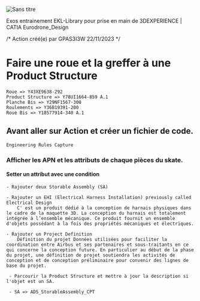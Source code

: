 
![Sans titre](https://github.com/GuiomP31/3DX_Tutos/assets/101930653/6f6b20ad-0bff-4b78-95c4-af43a52441b8)


Exos entrainement EKL-Library pour prise en main de 3DEXPERIENCE | CATIA
Eurodrone_Design

/* Action créé(e) par GPAS3I3W 22/11/2023 */

# Faire une roue et la greffer à une Product Structure   

    Roue => Y43XE9638-292
    Product Structure => Y78UI1664-859 A.1
    Planche Bis => Y29NF1567-300
    Roulements => Y36B19391-200
    Roue Bis => Y18577914-340 A.1

   
## Avant aller sur Action et créer un fichier de code.
    Engineering Rules Capture

### Afficher les APN et les attributs de chaque pièces du skate.

#### Setter un attribut avec une condition
    - Rajouter deux Storable Assembly (SA)

    - Rajouter un EHI (Electrical Harness Installation) previously called Electrical Design
        C' est un produit dédié à la conception de harnais physiques dans le cadre de la maquette 3D. La conception du harnais est totalement intégrée à l’ensemble mécanique. Ce produit fournit un ensemble d'objets possédant à la fois des propriétés mécaniques et électriques.

    - Rajouter un Project Definition 
        Définition du projet Données utilisées pour faciliter la coordination entre Airbus et ses partenaires et sous-traitants en ce qui concerne la conception future. En particulier au début de la phase du projet, une définition de projet soutiendra les activités de conception et de conception préliminaire pour convenir des lignes de base du projet.

     - Parcourir la Product Structure et mettre à jour la description si l'objet est un SA.

     - SA => ADS_StorableAssembly_CPT

     
